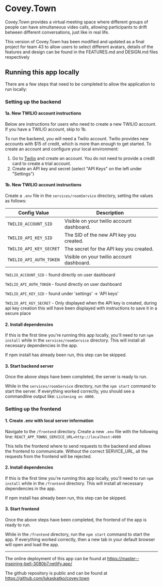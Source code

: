 # Covey.Town

Covey.Town provides a virtual meeting space where different groups of people can have simultaneous video calls, allowing participants to drift between different conversations, just like in real life.

This version of Covey.Town has been modified and updated as a final project for team 43 to allow users to select different avatars, details of the features and design can be found in the FEATURES.md and DESIGN.md files respectively


## Running this app locally

There are a few steps that need to be completed to allow the application to run locally:

### Setting up the backend

#### 1a. New TWILIO account instructions

Below are instructions for users who need to create a new TWILIO account. If you have a TWILIO account, skip to 1b.

To run the backend, you will need a Twilio account. Twilio provides new accounts with $15 of credit, which is more than enough to get started.
To create an account and configure your local environment:

1. Go to [Twilio](https://www.twilio.com/) and create an account. You do not need to provide a credit card to create a trial account.
2. Create an API key and secret (select "API Keys" on the left under "Settings")

#### 1b. New TWILIO account instructions

Create a `.env` file in the `services/roomService` directory, setting the values as follows:

| Config Value            | Description                               |
| ----------------------- | ----------------------------------------- |
| `TWILIO_ACCOUNT_SID`    | Visible on your twilio account dashboard. |
| `TWILIO_API_KEY_SID`    | The SID of the new API key you created.   |
| `TWILIO_API_KEY_SECRET` | The secret for the API key you created.   |
| `TWILIO_API_AUTH_TOKEN` | Visible on your twilio account dashboard. |

`TWILIO_ACCOUNT_SID` - found directly on user dashboard

`TWILIO_API_AUTH_TOKEN` - found directly on user dashboard

`TWILIO_API_KEY_SID` - found under 'settings' -> 'API keys'

`TWILIO_API_KEY_SECRET` - Only displayed when the API key is created, during api key creation this will have been displayed with instructions to save it in a secure place

#### 2. Install dependencies

If this is the first time you're running this app locally, you'll need to run `npm install` while in the `services/roomService` directory. This will install all necessary dependencies in the app.

If npm install has already been run, this step can be skipped.

#### 3. Start backend server

Once the above steps have been completed, the server is ready to run. 

While in the `services/roomService` directory, run the `npm start` command to start the server. If everything worked correctly, you should see a commandline output like: `Listening on 4000`. 

### Setting up the frontend

#### 1. Create .env with local server information

Navigate to the `/frontend` directory. Create a new `.env` file with the following line: `REACT_APP_TOWNS_SERVICE_URL=http://localhost:4000`

This tells the frontend where to send requests to the backend and allows the frontend to communicate. Without the correct SERVICE_URL, all the requests from the frontend will be rejected.

#### 2. Install dependencies

If this is the first time you're running this app locally, you'll need to run `npm install` while in the `/frontend` directory. This will install all necessary dependencies in the app.

If npm install has already been run, this step can be skipped.

#### 3. Start frontend

Once the above steps have been completed, the frontend of the app is ready to run. 

While in the `/frontend` directory, run the `npm start` command to start the app. If everything worked correctly, then a new tab in your default browser will open and load the app.

---

The online deployment of this app can be found at https://master--inspiring-bell-3080b7.netlify.app/

The github repository is public and can be found at https://github.com/lukaskatko/covey.town


